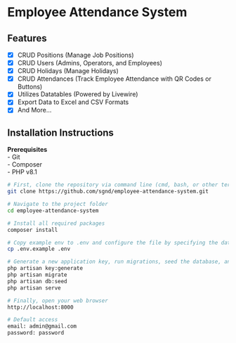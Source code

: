 # Employee Attendance System

## Features
- [x] CRUD Positions (Manage Job Positions)
- [x] CRUD Users (Admins, Operators, and Employees)
- [x] CRUD Holidays (Manage Holidays)
- [x] CRUD Attendances (Track Employee Attendance with QR Codes or Buttons)
- [x] Utilizes Datatables (Powered by Livewire)
- [x] Export Data to Excel and CSV Formats
- [x] And More...  

## Installation Instructions

**Prerequisites**  
- Git  
- Composer  
- PHP v8.1  

```sh
# First, clone the repository via command line (cmd, bash, or other terminals)
git clone https://github.com/sgnd/employee-attendance-system.git

# Navigate to the project folder
cd employee-attendance-system

# Install all required packages
composer install

# Copy example env to .env and configure the file by specifying the database name (DB_DATABASE), username, and password
cp .env.example .env

# Generate a new application key, run migrations, seed the database, and start the development server:
php artisan key:generate
php artisan migrate
php artisan db:seed
php artisan serve

# Finally, open your web browser
http://localhost:8000

# Default access
email: admin@gmail.com
password: password
```
